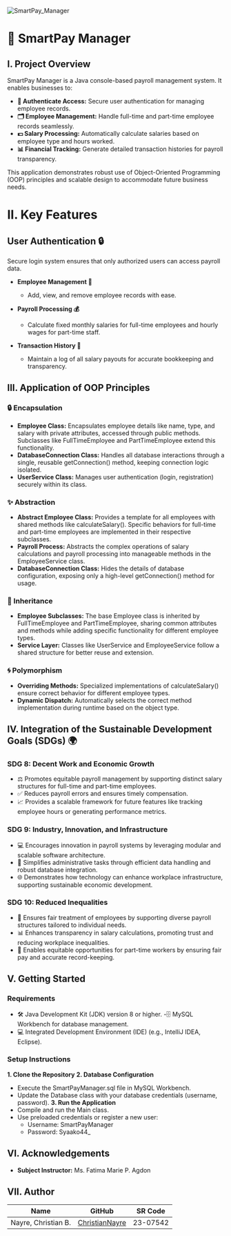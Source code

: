 ![SmartPay_Manager](https://github.com/user-attachments/assets/f115549d-d7b5-4967-b666-8b8f76dfec45)


# 💼 SmartPay Manager
## I. Project Overview

SmartPay Manager is a Java console-based payroll management system. It enables businesses to:

- **🔑 Authenticate Access:** Secure user authentication for managing employee records.
- **🗂️ Employee Management:** Handle full-time and part-time employee records seamlessly.
- **💵 Salary Processing:** Automatically calculate salaries based on employee type and hours worked.
- **📊 Financial Tracking:** Generate detailed transaction histories for payroll transparency.

This application demonstrates robust use of Object-Oriented Programming (OOP) principles and scalable design to accommodate future business needs.

# II. Key Features
## User Authentication 🔒
Secure login system ensures that only authorized users can access payroll data.

- **Employee Management 👥**
  - Add, view, and remove employee records with ease.

- **Payroll Processing 💰**
  - Calculate fixed monthly salaries for full-time employees and hourly wages for part-time staff.

- **Transaction History 📑**
  - Maintain a log of all salary payouts for accurate bookkeeping and transparency.

## III. Application of OOP Principles
### **🔒 Encapsulation**
- **Employee Class:** Encapsulates employee details like name, type, and salary with private attributes, accessed through public methods. Subclasses like FullTimeEmployee and PartTimeEmployee extend this functionality.
- **DatabaseConnection Class:** Handles all database interactions through a single, reusable getConnection() method, keeping connection logic isolated.
- **UserService Class:** Manages user authentication (login, registration) securely within its class.
  
### **✨ Abstraction**
- **Abstract Employee Class:** Provides a template for all employees with shared methods like calculateSalary(). Specific behaviors for full-time and part-time employees are implemented in their respective subclasses.
- **Payroll Process:** Abstracts the complex operations of salary calculations and payroll processing into manageable methods in the EmployeeService class.
- **DatabaseConnection Class:** Hides the details of database configuration, exposing only a high-level getConnection() method for usage.
  
### **🧬 Inheritance**
- **Employee Subclasses:** The base Employee class is inherited by FullTimeEmployee and PartTimeEmployee, sharing common attributes and methods while adding specific functionality for different employee types.
- **Service Layer:** Classes like UserService and EmployeeService follow a shared structure for better reuse and extension.
  
### **🌀 Polymorphism**
- **Overriding Methods:** Specialized implementations of calculateSalary() ensure correct behavior for different employee types.
- **Dynamic Dispatch:** Automatically selects the correct method implementation during runtime based on the object type.

## IV. Integration of the Sustainable Development Goals (SDGs) 🌍
### **SDG 8: Decent Work and Economic Growth**
- ⚖️ Promotes equitable payroll management by supporting distinct salary structures for full-time and part-time employees.
- ✅ Reduces payroll errors and ensures timely compensation.
- 📈 Provides a scalable framework for future features like tracking employee hours or generating performance metrics.

### **SDG 9: Industry, Innovation, and Infrastructure**
- 💻 Encourages innovation in payroll systems by leveraging modular and scalable software architecture.
- 🔧 Simplifies administrative tasks through efficient data handling and robust database integration.
- 🌐 Demonstrates how technology can enhance workplace infrastructure, supporting sustainable economic development.

### **SDG 10: Reduced Inequalities**
- 👥 Ensures fair treatment of employees by supporting diverse payroll structures tailored to individual needs.
- 📊 Enhances transparency in salary calculations, promoting trust and reducing workplace inequalities.
- 🌟 Enables equitable opportunities for part-time workers by ensuring fair pay and accurate record-keeping.


## V. Getting Started
### **Requirements**
- 🛠️ Java Development Kit (JDK) version 8 or higher.
-🗄️ MySQL Workbench for database management.
- 💻 Integrated Development Environment (IDE) (e.g., IntelliJ IDEA, Eclipse).
### **Setup Instructions**
**1. Clone the Repository**
**2. Database Configuration**
- Execute the SmartPayManager.sql file in MySQL Workbench.
- Update the Database class with your database credentials (username, password).
**3. Run the Application**
- Compile and run the Main class.
- Use preloaded credentials or register a new user:
  - Username: SmartPayManager
  - Password: Syaako44_


## VI. Acknowledgements
- **Subject Instructor:** Ms. Fatima Marie P. Agdon

## VII. Author

| Name                             | GitHub                                                | SR Code     |
|----------------------------------|-------------------------------------------------------|-------------|
| Nayre, Christian B. | [ChristianNayre](https://github.com/Christian-Nayre) | 23-07542   |
